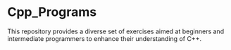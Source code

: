 # Cpp_Programs
This repository provides a diverse set of exercises aimed at beginners and intermediate programmers to enhance their understanding of C++.
